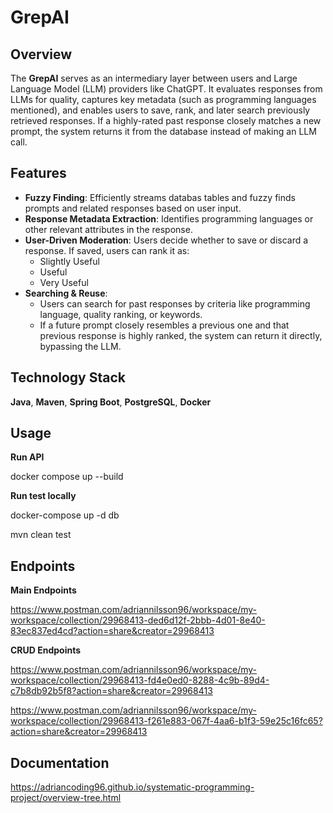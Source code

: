 # GrepAI

## Overview

The **GrepAI** serves as an intermediary layer between users and Large Language Model (LLM) providers like ChatGPT. It evaluates responses from LLMs for quality, captures key metadata (such as programming languages mentioned), and enables users to save, rank, and later search previously retrieved responses. If a highly-rated past response closely matches a new prompt, the system returns it from the database instead of making an LLM call.

## Features

- **Fuzzy Finding**: Efficiently streams databas tables and fuzzy finds prompts and related responses based on user input.  
- **Response Metadata Extraction**: Identifies programming languages or other relevant attributes in the response.  
- **User-Driven Moderation**: Users decide whether to save or discard a response. If saved, users can rank it as:
  - Slightly Useful
  - Useful
  - Very Useful
- **Searching & Reuse**: 
  - Users can search for past responses by criteria like programming language, quality ranking, or keywords.  
  - If a future prompt closely resembles a previous one and that previous response is highly ranked, the system can return it directly, bypassing the LLM.

## Technology Stack

**Java**, **Maven**, **Spring Boot**, **PostgreSQL**, **Docker**

## Usage

**Run API**

docker compose up --build

**Run test locally**

docker-compose up -d db

mvn clean test

## Endpoints

**Main Endpoints**

https://www.postman.com/adriannilsson96/workspace/my-workspace/collection/29968413-ded6d12f-2bbb-4d01-8e40-83ec837ed4cd?action=share&creator=29968413

**CRUD Endpoints**

https://www.postman.com/adriannilsson96/workspace/my-workspace/collection/29968413-fd4e0ed0-8288-4c9b-89d4-c7b8db92b5f8?action=share&creator=29968413

https://www.postman.com/adriannilsson96/workspace/my-workspace/collection/29968413-f261e883-067f-4aa6-b1f3-59e25c16fc65?action=share&creator=29968413

## Documentation
https://adriancoding96.github.io/systematic-programming-project/overview-tree.html
